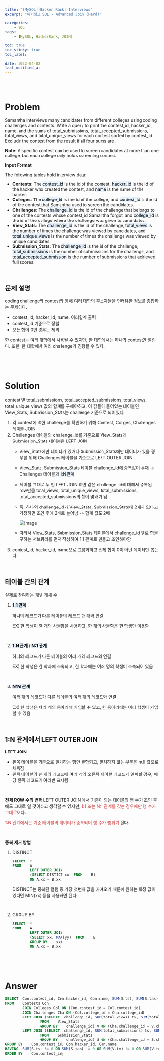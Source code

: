 ```yaml
---
title: "[MySQL][Hacker Rank] Interviews"
excerpt: "해커랭크 SQL - Advanced Join (Hard)"

categories:
    - SQL
tags:
    - [MySQL, HackerRank, JOIN]

toc: true
toc_sticky: true
toc_label:

date: 2022-04-02
last_motified_at:
---
```

<br/>
<br/>

# Problem
Samantha interviews many candidates from different colleges using coding challenges and contests. Write a query to print the contest_id, hacker_id, name, and the sums of total_submissions, total_accepted_submissions, total_views, and total_unique_views for each contest sorted by contest_id. Exclude the contest from the result if all four sums are .
<br/>

**Note**: A specific contest can be used to screen candidates at more than one college, but each college only holds  screening contest.
<br/>


**Input Format**

The following tables hold interview data:

- **Contests**: The <mark style='background-color: #E5F0FD'>contest_id</mark> is the id of the contest, <mark style='background-color: #E5F0FD'>hacker_id</mark> is the id of the hacker who created the contest, and <mark style='background-color: #E5F0FD'>name</mark> is the name of the hacker. 
- **Colleges**: The <mark style='background-color: #E5F0FD'>college_id</mark> is the id of the college, and <mark style='background-color: #E5F0FD'>contest_id</mark> is the id of the contest that Samantha used to screen the candidates. 
- **Challenges**: The <mark style='background-color: #E5F0FD'>challenge_id</mark> is the id of the challenge that belongs to one of the contests whose contest_id Samantha forgot, and <mark style='background-color: #E5F0FD'>college_id</mark> is the id of the college where the challenge was given to candidates.
- **View_Stats**: The <mark style='background-color: #E5F0FD'>challenge_id</mark> is the id of the challenge, <mark style='background-color: #E5F0FD'>total_views</mark> is the number of times the challenge was viewed by candidates, and <mark style='background-color: #E5F0FD'>total_unique_views</mark> is the number of times the challenge was viewed by unique candidates.
- **Submission_Stats**: The <mark style='background-color: #E5F0FD'>challenge_id</mark> is the id of the challenge, <mark style='background-color: #E5F0FD'>total_submissions</mark> is the number of submissions for the challenge, and <mark style='background-color: #E5F0FD'>total_accepted_submission</mark> is the number of submissions that achieved full scores.


<br/>

## 문제 설명
coding challenge와 contest와 통해 여러 대학의 후보자들을 인터뷰한 정보를 종합하는 문제이다.

- contest_id, hacker_id, name, 여러합계 출력
- contest_id 기준으로 정렬
- 모든 합이 0인 경우는 제외

한 contest는 여러 대학에서 사용될 수 있지만, 한 대학에서는 하나의 contest만 열린다. 또한, 한 대학에서 여러 challenge가 진행될 수 있다.

<br/>
<br/>
<br/>

# Solution
contest 별 total_submissions, total_accepted_submissions, total_views, total_unique_views 값의 합계를 구해야하고, 이 값들이 들어있는 테이블인 View_Stats, Submission_Stats는 challenge 기준으로 되어있다.

1. 각 contest에 속한 challenge를 확인하기 위해 Contest, Collges, Challenges 테이블 JOIN
2. Challenges 테이블의 challenge_id를 기준으로 View_Stats과 Submission_Stats 테이블을 LEFT JOIN
    - View_Stats에만 데이터가 있거나 Submission_Stats에만 데이터가 있을 경우를 위해 Challenges 테이블을 기준으로 LEFT OUTER JOIN
    - View_Stats, Submission_Stats 테이블 challenge_id에 중복값이 존재 → Challenges 테이블과 <mark style='background-color: #E5F0FD'>1:N관계</mark>
    - 테이블 그대로 두 번 LEFT JOIN 하면 같은 challenge_id에 대해서 중복된 row만큼 total_views, total_unique_views, total_submissions, total_accepted_submissions의 합이 몇배가 됨
    - 즉, 하나의 challenge_id가 View_Stats, Submission_Stats에 2개씩 있다고 가정하면 조인 후에 2배로 늘어남 -> 합계 값도 2배

        ![image](https://user-images.githubusercontent.com/85720248/162394801-39b48c03-b549-4a83-b10a-9afb377d341a.png)
    - 따라서 View_Stats, Submission_Stats 테이블에서 challenge_id 별로 합을 구하는 서브쿼리를 먼저 작성하여 1:1 관계로 만들고 조인해야함
3. contest_id, hacker_id, name으로 그룹화하고 전체 합이 0이 아닌 데이터만 뽑는다


<br/>

## 테이블 간의 관계
실제로 참여하는 개별 개체 수

1. **<mark style='background-color: #E5F0FD'>1:1 관계</mark>**
    
    하나의 레코드가 다른 테이블의 레코드 한 개와 연결
    
    EX) 한 학생이 한 개의 사물함을 사용하고, 한 개의 사물함은 한 학생만 이용함
<br/>
   
2. **<mark style='background-color: #E5F0FD'>1:N 관계</mark> / <mark style='background-color: #E5F0FD'>N:1 관계</mark>**
    
    하나의 레코드가 다른 테이블의 여러 개의 레코드와 연결
    
    EX) 한 학생은 한 학과에 소속되고, 한 학과에는 여러 명의 학생이 소속되어 있음
<br/>
   
3. **<mark style='background-color: #E5F0FD'>N:M 관계</mark>**
    
    여러 개의 레코드가 다른 테이블의 여러 개의 레코드와 연결
    
    EX) 한 학생은 여러 개의 동아리에 가입할 수 있고, 한 동아리에는 여러 학생이 가입할 수 있음

<br/>

## 1:N 관계에서 LEFT OUTER JOIN
**LEFT JOIN**
- 왼쪽 테이블을 기준으로 일치하는 행만 결합되고, 일치하지 않는 부분은 null 값으로 채워짐
- 왼쪽 테이블의 한 개의 레코드에 여러 개의 오른쪽 테이블 레코드가 일치할 경우, 해당 왼쪽 레코드가 여러번 표시됨

<br/>

**전체 ROW 수의 변화**
LEFT OUTER JOIN 에서 기준이 되는 테이블의 행 수가 조인 후에도 그대로 일 것이라고 생각할 수 있지만, <span style="color:#CD3B3B">1:1 또는 N:1 관계를 갖는 경우에만 행 수가 그대로</span>이다.

<span style="color:#CD3B3B">1:N 관계에서는 기준 테이블의 데이터가 중복되어 행 수가 뻥튀기</span> 된다.

<br/>

**중복 제거 방법**
1. DISTINCT
    ```sql
    SELECT  *
    FROM    A
            LEFT OUTER JOIN
            (SELECT DISTICT xx  FROM    B)
            ON A.xx = B.xx
    ```
    DISTINCT는 중복된 컬럼 중 가장 첫번째 값을 가져오기 때문에 원하는 특정 값이 있다면 MIN(xx) 등을 사용하면 된다
<br/>

2. GROUP BY
    ```sql
    SELECT  *
    FROM    A
            LEFT OUTER JOIN
            (SELECT xx, MAX(yy)  FROM    B
            GROUP BY    xx)
            ON A.xx = B.xx
    ```

<br/>
<br/>
<br/>

# Answer

```sql
SELECT  Con.contest_id, Con.hacker_id, Con.name, SUM(S.ts), SUM(S.tas), SUM(V.tv), SUM(V.tuv)
FROM    Contests Con
        JOIN Colleges Col ON (Con.contest_id = Col.contest_id)
        JOIN Challenges Cha ON (Col.college_id = Cha.college_id)
        LEFT JOIN (SELECT  challenge_id, SUM(total_views) tv, SUM(total_unique_views) tuv
                FROM    View_Stats
                GROUP BY    challenge_id) V ON (Cha.challenge_id = V.challenge_id)
        LEFT JOIN (SELECT  challenge_id, SUM(total_submissions) ts, SUM(total_accepted_submissions) tas
                FROM    Submission_Stats
                GROUP BY    challenge_id) S ON (Cha.challenge_id = S.challenge_id)
GROUP BY    Con.contest_id, Con.hacker_id, Con.name
HAVING  SUM(S.ts) != 0 OR SUM(S.tas) != 0 OR SUM(V.tv) != 0 OR SUM(V.tuv) != 0
ORDER BY    Con.contest_id;
```




<br/>
<br/>
<br/>
